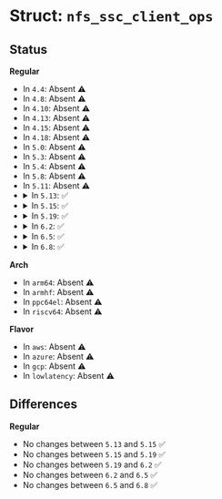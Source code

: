 # Struct: <code>nfs_ssc_client_ops</code>

## Status
<b>Regular</b>
<ul>
<li>
In <code>4.4</code>: Absent ⚠️
</li>
<li>
In <code>4.8</code>: Absent ⚠️
</li>
<li>
In <code>4.10</code>: Absent ⚠️
</li>
<li>
In <code>4.13</code>: Absent ⚠️
</li>
<li>
In <code>4.15</code>: Absent ⚠️
</li>
<li>
In <code>4.18</code>: Absent ⚠️
</li>
<li>
In <code>5.0</code>: Absent ⚠️
</li>
<li>
In <code>5.3</code>: Absent ⚠️
</li>
<li>
In <code>5.4</code>: Absent ⚠️
</li>
<li>
In <code>5.8</code>: Absent ⚠️
</li>
<li>
In <code>5.11</code>: Absent ⚠️
</li>
<li>
<details>
<summary>In <code>5.13</code>: ✅</summary>

```c
struct nfs_ssc_client_ops {
    void (*sco_sb_deactive)(struct super_block *);
};
```
</details>
</li>
<li>
<details>
<summary>In <code>5.15</code>: ✅</summary>

```c
struct nfs_ssc_client_ops {
    void (*sco_sb_deactive)(struct super_block *);
};
```
</details>
</li>
<li>
<details>
<summary>In <code>5.19</code>: ✅</summary>

```c
struct nfs_ssc_client_ops {
    void (*sco_sb_deactive)(struct super_block *);
};
```
</details>
</li>
<li>
<details>
<summary>In <code>6.2</code>: ✅</summary>

```c
struct nfs_ssc_client_ops {
    void (*sco_sb_deactive)(struct super_block *);
};
```
</details>
</li>
<li>
<details>
<summary>In <code>6.5</code>: ✅</summary>

```c
struct nfs_ssc_client_ops {
    void (*sco_sb_deactive)(struct super_block *);
};
```
</details>
</li>
<li>
<details>
<summary>In <code>6.8</code>: ✅</summary>

```c
struct nfs_ssc_client_ops {
    void (*sco_sb_deactive)(struct super_block *);
};
```
</details>
</li>
</ul>
<b>Arch</b>
<ul>
<li>
In <code>arm64</code>: Absent ⚠️
</li>
<li>
In <code>armhf</code>: Absent ⚠️
</li>
<li>
In <code>ppc64el</code>: Absent ⚠️
</li>
<li>
In <code>riscv64</code>: Absent ⚠️
</li>
</ul>
<b>Flavor</b>
<ul>
<li>
In <code>aws</code>: Absent ⚠️
</li>
<li>
In <code>azure</code>: Absent ⚠️
</li>
<li>
In <code>gcp</code>: Absent ⚠️
</li>
<li>
In <code>lowlatency</code>: Absent ⚠️
</li>
</ul>

## Differences
<b>Regular</b>
<ul>
<li>
No changes between <code>5.13</code> and <code>5.15</code> ✅
</li>
<li>
No changes between <code>5.15</code> and <code>5.19</code> ✅
</li>
<li>
No changes between <code>5.19</code> and <code>6.2</code> ✅
</li>
<li>
No changes between <code>6.2</code> and <code>6.5</code> ✅
</li>
<li>
No changes between <code>6.5</code> and <code>6.8</code> ✅
</li>
</ul>
